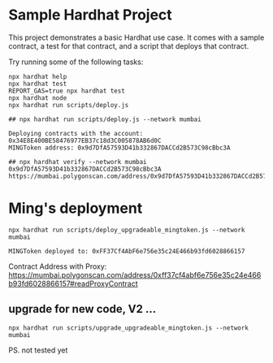 # Sample Hardhat Project

This project demonstrates a basic Hardhat use case. It comes with a sample contract, a test for that contract, and a script that deploys that contract.

Try running some of the following tasks:

```shell
npx hardhat help
npx hardhat test
REPORT_GAS=true npx hardhat test
npx hardhat node
npx hardhat run scripts/deploy.js

## npx hardhat run scripts/deploy.js --network mumbai

Deploying contracts with the account: 0x34E8E400BE58476977EB37c18d3C005878AB6d0C
MINGToken address: 0x9d7DfA57593D41b332867DACCd2B573C98cBbc3A

## npx hardhat verify --network mumbai 0x9d7DfA57593D41b332867DACCd2B573C98cBbc3A
https://mumbai.polygonscan.com/address/0x9d7DfA57593D41b332867DACCd2B573C98cBbc3A#code
```

# Ming's deployment

```
npx hardhat run scripts/deploy_upgradeable_mingtoken.js --network mumbai

MINGToken deployed to: 0xFF37Cf4AbF6e756e35c24E466b93fd6028866157
```

Contract Address with Proxy: https://mumbai.polygonscan.com/address/0xff37cf4abf6e756e35c24e466b93fd6028866157#readProxyContract

## upgrade for new code, V2 ...

```
npx hardhat run scripts/upgrade_upgradeable_mingtoken.js --network mumbai

```

PS. not tested yet
